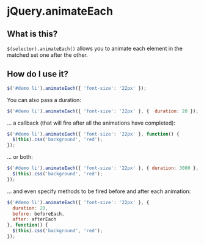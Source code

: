 jQuery.animateEach
==================

What is this?
-------------
`$(selector).animateEach()` allows you to animate each element in the matched set one after the other.

How do I use it?
----------------
```javascript
$('#demo li').animateEach({ 'font-size': '22px' });
```

You can also pass a duration:

```javascript
$('#demo li').animateEach({ 'font-size': '22px' }, {  duration: 20 });
```

... a callback (that will fire after all the animations have completed):

```javascript
$('#demo li').animateEach({ 'font-size': '22px' }, function() {
  $(this).css('background', 'red');
});
```

... or both:

```javascript
$('#demo li').animateEach({ 'font-size': '22px' }, { duration: 3000 }, function() {
  $(this).css('background', 'red');
});
```

... and even specify methods to be fired before and after each animation:

```javascript
$('#demo li').animateEach({ 'font-size': '22px' }, {
  duration: 20,
  before: beforeEach,
  after: afterEach
}, function() {
  $(this).css('background', 'red');
});
```
